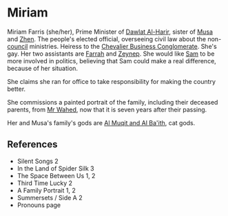 # Miriam
Miriam Farris (she/her), Prime Minister of [Dawlat Al-Harir](Location/Dawlat%20Al-Harir.md), sister of [Musa](Person/Musa.md) and [Zhen](Person/Zhen.md). The people's elected official, overseeing civil law about the non-[council](Person/Group/Council.md) ministries. Heiress to the [Chevalier Business Conglomerate](Person/Group/Chevalier%20Business%20Conglomerate.md). She's gay. Her two assistants are [Farrah](Farrah) and [Zeynep](Zeynep). She would like [Sam](Person/Sam.md) to be more involved in politics, believing that Sam could make a real difference, because of her situation.

She claims she ran for office to take responsibility for making the country better.

She commissions a painted portrait of the family, including their deceased parents, from [Mr Wahed](Mr%20Wahed), now that it is seven years after their passing.

Her and Musa's family's gods are [Al Muqit and Al Ba'ith](Culture/Deity/Al%20Muqit%20and%20Al%20Baith.md), cat gods.

## References
- Silent Songs 2
- In the Land of Spider Silk 3
- The Space Between Us 1, 2
- Third Time Lucky 2
- A Family Portrait 1, 2
- Summersets / Side A 2
- Pronouns page
